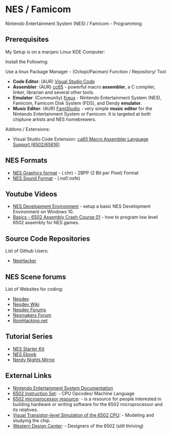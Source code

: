 # NES / Famicom
Nintendo Entertainment System (NES) / Famicom - Programming

## Prerequisites

My Setup is on a manjaro Linux KDE Computer:

Install the Following:

Use a linux Package Manager - (Octopi/Pacman)
Function / Repository/ Tool

* **Code Editor**: (AUR) [Visual Studio Code](https://code.visualstudio.com/)
* **Assembler**: (AUR) [cc65](https://cc65.github.io/) - powerful macro **assembler**, a C compiler, linker, librarian and several other tools.
* **Emulator**: (Community) [fceux](https://github.com/TASEmulators/fceux) - Nintendo Entertainment System (NES), Famicom, Famicom Disk System (FDS), and Dendy **emulator**. 
* **Music Editor**: (AUR) [FamiStudio](https://famistudio.org/) - very simple **music editor** for the Nintendo Entertainment System or Famicom. It is targeted at both chiptune artists and NES homebrewers.

Addons / Extensions:

* Visual Studio Code Extension: [ca65 Macro Assembler Language Support (6502/65816)](https://marketplace.visualstudio.com/items?itemName=tlgkccampbell.code-ca65)

## NES Formats

* [NES Graphics format](https://www.nesmakers.com/index.php?threads/getting-graphics-in-an-nes-ready-format-for-those-not-in-the-beta.189/) - (.chr) -  2BPP (2 Bit per Pixel) Format
* [NES Sound Format](https://fceux.com/web/help/NSFFormat.html) - (.nsf/.nsfe)


## Youtube Videos

* [NES Development Environment](https://www.youtube.com/watch?v=RtY5FV5TrIU) - setup a basic NES Development Environment on Windows 10.
* [Basics - 6502 Assembly Crash Course 01](https://www.youtube.com/watch?v=yEiNs7pKNh8) - how to program low level 6502 assembly for NES games.

## Source Code Repositories
List of Github Users:
* [NesHacker](https://github.com/NesHacker)

## NES Scene forums
List of Websites for coding:

* [Nesdev](https://www.nesdev.org/)
* [Nesdev Wiki](https://www.nesdev.org/wiki/Nesdev_Wiki)
* [Nesdev Forums](https://forums.nesdev.org/index.php)
* [Nesmakers Forum](https://www.nesmakers.com/index.php)
* [RomHacking.net](https://www.romhacking.net/)

## Tutorial Series

* [NES Starter Kit](https://cppchriscpp.github.io/nes-starter-kit/)
* [NES Ebook](https://bugzmanov.github.io/nes_ebook/)
* [Nerdy Nights Mirror](https://nerdy-nights.nes.science/)
## External Links

* [Nintendo Entertainment System Documentation](https://www.nesdev.org/NESDoc.pdf)
* [6502 Instruction Set](https://www.masswerk.at/6502/6502_instruction_set.html): - CPU Opcodes/ Machine Language
* [6502 microprocessor resource](http://6502.org/): - is a resource for people interested in building hardware or writing software for the 6502 microprocessor and its relatives.
* [Visual Transistor-level Simulation
 of the 6502 CPU](http://www.visual6502.org/): - Modeling and studying the chip.
* [Western Design Center](https://www.westerndesigncenter.com/wdc/): - Designers of the 6502 (still thriving)
